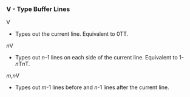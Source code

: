 ### V - Type Buffer Lines

V
- Types out the current line. Equivalent to 0TT.

*n*V
- Types out *n*-1 lines on each side of the current line. Equivalent
to 1-*n*T*n*T.

*m*,*n*V
- Types out *m*-1 lines before and *n*-1 lines after the current line.

